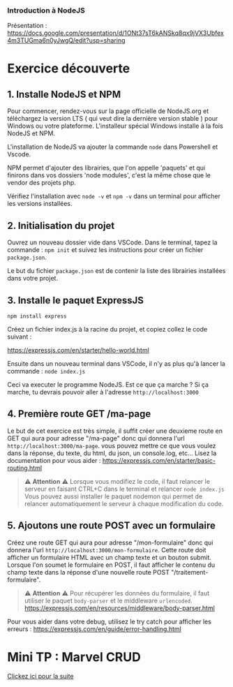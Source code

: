 ### Introduction à NodeJS

Présentation : https://docs.google.com/presentation/d/1ONt37sT6kANSkq8qx9jVX3Ubfex4m3TUGma6n0yJwgQ/edit?usp=sharing

# Exercice découverte

## 1. Installe NodeJS et NPM

Pour commencer, rendez-vous sur la page officielle de NodeJS.org et téléchargez la version LTS ( qui veut dire la dernière version stable ) pour Windows ou votre plateforme.
L'installeur spécial Windows installe à la fois NodeJS et NPM.

L'installation de NodeJS va ajouter la commande `node` dans Powershell et Vscode.

NPM permet d'ajouter des librairies, que l'on appelle 'paquets' et qui finirons dans vos dossiers 'node modules', c'est la même chose que le vendor des projets php.

Vérifiez l'installation avec `node -v` et `npm -v` dans un terminal pour afficher les versions installées.

## 2. Initialisation du projet

Ouvrez un nouveau dossier vide dans VSCode.
Dans le terminal, tapez la commande : `npm init` et suivez les instructions pour créer un fichier `package.json`.

Le but du fichier `package.json` est de contenir la liste des librairies installées dans votre projet.

## 3. Installe le paquet ExpressJS

`npm install express`

Créez un fichier index.js à la racine du projet, et copiez collez le code suivant :

https://expressjs.com/en/starter/hello-world.html

Ensuite dans un nouveau terminal dans VSCode, il n'y as plus qu'à lancer la commande :
`node index.js`

Ceci va executer le programme NodeJS. Est ce que ça marche ?
Si ça marche, tu devrais pouvoir aller à l'adresse `http://localhost:3000`

## 4. Première route GET /ma-page

Le but de cet exercice est très simple, il suffit créer une deuxieme route en GET qui aura pour adresse
"/ma-page" donc qui donnera l'url `http://localhost:3000/ma-page`.
vous pouvez mettre ce que vous voulez dans la réponse, du texte, du html, du json, un console.log, etc...
Lisez la documentation pour vous aider : https://expressjs.com/en/starter/basic-routing.html

> ⚠️ **Attention** ⚠️
> Lorsque vous modifiez le code, il faut relancer le serveur en faisant CTRL+C dans le terminal et relancer `node index.js`
> Vous pouvez aussi installer le paquet nodemon qui permet de relancer automatiquement le serveur à chaque modification du code.

## 5. Ajoutons une route POST avec un formulaire

Créez une route GET qui aura pour adresse "/mon-formulaire" donc qui donnera l'url `http://localhost:3000/mon-formulaire`.
Cette route doit afficher un formulaire HTML avec un champ texte et un bouton submit.
Lorsque l'on soumet le formulaire en POST, il faut afficher le contenu du champ texte dans la réponse d'une nouvelle route POST "/traitement-formulaire".

> ⚠️ **Attention** ⚠️
> Pour récupérer les données du formulaire, il faut utiliser le paquet `body-parser` et le middleware `urlencoded`.
> https://expressjs.com/en/resources/middleware/body-parser.html

Pour vous aider dans votre debug, utilisez le try catch pour afficher les erreurs :
https://expressjs.com/en/guide/error-handling.html

# Mini TP : Marvel CRUD

[Clickez ici pour la suite](./TP-Marvel-CRUD.md)
